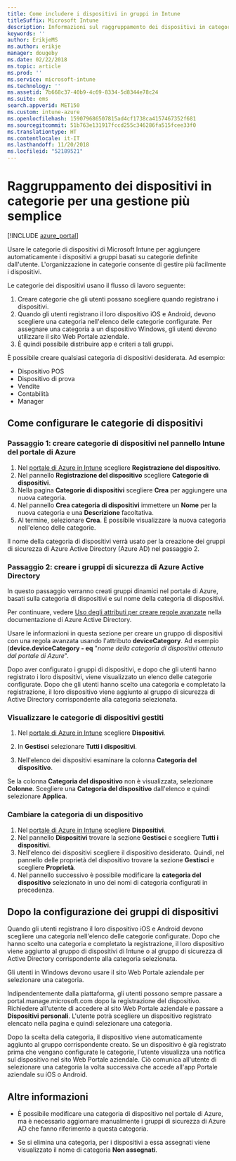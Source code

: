 ```yaml
---
title: Come includere i dispositivi in gruppi in Intune
titleSuffix: Microsoft Intune
description: Informazioni sul raggruppamento dei dispositivi in categorie per una gestione più semplice.
keywords: ''
author: ErikjeMS
ms.author: erikje
manager: dougeby
ms.date: 02/22/2018
ms.topic: article
ms.prod: ''
ms.service: microsoft-intune
ms.technology: ''
ms.assetid: 7b668c37-40b9-4c69-8334-5d8344e78c24
ms.suite: ems
search.appverid: MET150
ms.custom: intune-azure
ms.openlocfilehash: 159079686507815ad4cf1738ca4157467352f681
ms.sourcegitcommit: 51b763e131917fccd255c346286fa515fcee33f0
ms.translationtype: HT
ms.contentlocale: it-IT
ms.lasthandoff: 11/20/2018
ms.locfileid: "52189521"
---
```

# <a name="categorize-devices-into-groups-for-easier-management"></a>Raggruppamento dei dispositivi in categorie per una gestione più semplice

[!INCLUDE [azure_portal](./includes/azure_portal.md)]

Usare le categorie di dispositivi di Microsoft Intune per aggiungere automaticamente i dispositivi a gruppi basati su categorie definite dall'utente. L'organizzazione in categorie consente di gestire più facilmente i dispositivi.

Le categorie dei dispositivi usano il flusso di lavoro seguente:
1. Creare categorie che gli utenti possano scegliere quando registrano i dispositivi.
2. Quando gli utenti registrano il loro dispositivo iOS e Android, devono scegliere una categoria nell'elenco delle categorie configurate. Per assegnare una categoria a un dispositivo Windows, gli utenti devono utilizzare il sito Web Portale aziendale.
3. È quindi possibile distribuire app e criteri a tali gruppi.

È possibile creare qualsiasi categoria di dispositivi desiderata. Ad esempio:
- Dispositivo POS
- Dispositivo di prova
- Vendite
- Contabilità
- Manager

## <a name="how-to-configure-device-categories"></a>Come configurare le categorie di dispositivi

### <a name="step-1-create-device-categories-on-the-intune-blade-of-the-azure-portal"></a>Passaggio 1: creare categorie di dispositivi nel pannello Intune del portale di Azure
1. Nel [portale di Azure in Intune](https://aka.ms/intuneportal) scegliere **Registrazione del dispositivo**.
2. Nel pannello **Registrazione del dispositivo** scegliere **Categorie di dispositivi**.
3. Nella pagina **Categorie di dispositivi** scegliere **Crea** per aggiungere una nuova categoria.
4. Nel pannello **Crea categoria di dispositivi** immettere un **Nome** per la nuova categoria e una **Descrizione** facoltativa.
5. Al termine, selezionare **Crea**. È possibile visualizzare la nuova categoria nell'elenco delle categorie.

Il nome della categoria di dispositivi verrà usato per la creazione dei gruppi di sicurezza di Azure Active Directory (Azure AD) nel passaggio 2.

### <a name="step-2-create-azure-active-directory-security-groups"></a>Passaggio 2: creare i gruppi di sicurezza di Azure Active Directory
In questo passaggio verranno creati gruppi dinamici nel portale di Azure, basati sulla categoria di dispositivi e sul nome della categoria di dispositivi.

Per continuare, vedere [Uso degli attributi per creare regole avanzate](https://azure.microsoft.com/documentation/articles/active-directory-accessmanagement-groups-with-advanced-rules/#using-attributes-to-create-rules-for-device-objects) nella documentazione di Azure Active Directory.

Usare le informazioni in questa sezione per creare un gruppo di dispositivi con una regola avanzata usando l'attributo **deviceCategory**. Ad esempio (**device.deviceCategory - eq** "*nome della categoria di dispositivi ottenuto dal portale di Azure*".

Dopo aver configurato i gruppi di dispositivi, e dopo che gli utenti hanno registrato i loro dispositivi, viene visualizzato un elenco delle categorie configurate. Dopo che gli utenti hanno scelto una categoria e completato la registrazione, il loro dispositivo viene aggiunto al gruppo di sicurezza di Active Directory corrispondente alla categoria selezionata.

### <a name="view-the-categories-of-devices-that-you-manage"></a>Visualizzare le categorie di dispositivi gestiti

1.  Nel [portale di Azure in Intune](https://aka.ms/intuneportal) scegliere **Dispositivi**.

2.  In **Gestisci** selezionare **Tutti i dispositivi**.

3.  Nell'elenco dei dispositivi esaminare la colonna **Categoria del dispositivo**.

Se la colonna **Categoria del dispositivo** non è visualizzata, selezionare **Colonne**. Scegliere una **Categoria del dispositivo** dall'elenco e quindi selezionare **Applica**.

### <a name="change-the-category-of-a-device"></a>Cambiare la categoria di un dispositivo

1. Nel [portale di Azure in Intune](https://aka.ms/intuneportal) scegliere **Dispositivi**.
2. Nel pannello **Dispositivi** trovare la sezione **Gestisci** e scegliere **Tutti i dispositivi**.
3. Nell'elenco dei dispositivi scegliere il dispositivo desiderato. Quindi, nel pannello delle proprietà del dispositivo trovare la sezione **Gestisci** e scegliere **Proprietà**.
4. Nel pannello successivo è possibile modificare la **categoria del dispositivo** selezionato in uno dei nomi di categoria configurati in precedenza.

## <a name="after-you-configure-device-groups"></a>Dopo la configurazione dei gruppi di dispositivi

Quando gli utenti registrano il loro dispositivo iOS e Android devono scegliere una categoria nell'elenco delle categorie configurate. Dopo che hanno scelto una categoria e completato la registrazione, il loro dispositivo viene aggiunto al gruppo di dispositivi di Intune o al gruppo di sicurezza di Active Directory corrispondente alla categoria selezionata.

Gli utenti in Windows devono usare il sito Web Portale aziendale per selezionare una categoria.

Indipendentemente dalla piattaforma, gli utenti possono sempre passare a portal.manage.microsoft.com dopo la registrazione del dispositivo. Richiedere all'utente di accedere al sito Web Portale aziendale e passare a **Dispositivi personali**. L'utente potrà scegliere un dispositivo registrato elencato nella pagina e quindi selezionare una categoria.

Dopo la scelta della categoria, il dispositivo viene automaticamente aggiunto al gruppo corrispondente creato. Se un dispositivo è già registrato prima che vengano configurate le categorie, l'utente visualizza una notifica sul dispositivo nel sito Web Portale aziendale. Ciò comunica all'utente di selezionare una categoria la volta successiva che accede all'app Portale aziendale su iOS o Android.

## <a name="further-information"></a>Altre informazioni
- È possibile modificare una categoria di dispositivo nel portale di Azure, ma è necessario aggiornare manualmente i gruppi di sicurezza di Azure AD che fanno riferimento a questa categoria.

- Se si elimina una categoria, per i dispositivi a essa assegnati viene visualizzato il nome di categoria **Non assegnati**.
